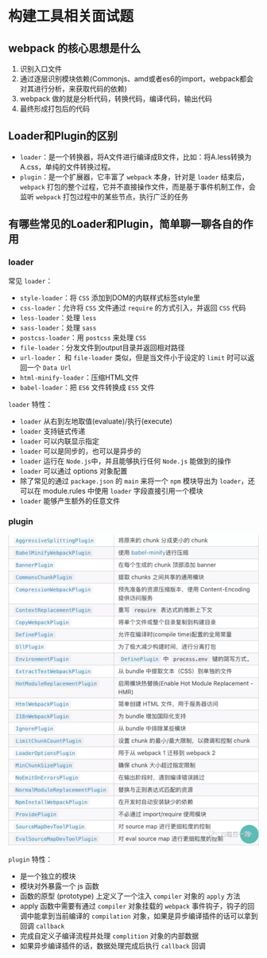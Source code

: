 # 构建工具相关面试题

## webpack 的核⼼思想是什么
1. 识别入口文件
2. 通过逐层识别模块依赖(Commonjs、amd或者es6的import，webpack都会对其进行分析，来获取代码的依赖)
3. webpack 做的就是分析代码，转换代码，编译代码，输出代码
4. 最终形成打包后的代码

## Loader和Plugin的区别
- `loader`：是一个转换器，将A文件进行编译成B文件，比如：将A.less转换为A.css，单纯的文件转换过程。
- `plugin`：是一个扩展器，它丰富了 `webpack` 本身，针对是 `loader` 结束后，`webpack` 打包的整个过程，它并不直接操作文件，而是基于事件机制工作，会监听 `webpack` 打包过程中的某些节点，执行广泛的任务

## 有哪些常⻅的Loader和Plugin，简单聊⼀聊各⾃的作⽤

### loader 
常见 `loader`：
- `style-loader`：将 `CSS` 添加到DOM的内联样式标签style里
- `css-loader`：允许将 `CSS` 文件通过 `require` 的方式引入，并返回 `CSS` 代码
- `less-loader`：处理 `less`
- `sass-loader`：处理 `sass`
- `postcss-loader`：用 `postcss` 来处理 `CSS`
- `file-loader`：分发文件到output目录并返回相对路径
- `url-loader`： 和 `file-loader` 类似，但是当文件小于设定的 `limit` 时可以返回一个 `Data Url`
- `html-minify-loader`：压缩HTML文件
- `babel-loader`：把 `ES6` 文件转换成 `ES5` 文件

`loader` 特性：
- `loader` 从右到左地取值(evaluate)/执行(execute)
- `loader` 支持链式传递
- `loader` 可以内联显示指定
- `loader` 可以是同步的，也可以是异步的
- `loader` 运行在 `Node.js`中，并且能够执行任何 `Node.js` 能做到的操作
- `loader` 可以通过 options 对象配置
- 除了常见的通过 `package.json` 的 `main` 来将一个 `npm` 模块导出为 `loader`，还可以在 module.rules 中使用 `loader` 字段直接引用一个模块
- `loader` 能够产生额外的任意文件


### plugin
![img](./image/plugin.png)

`plugin` 特性：
- 是一个独立的模块
- 模块对外暴露一个 js 函数
- 函数的原型 (prototype) 上定义了一个注入 `compiler` 对象的 `apply` 方法
- apply 函数中需要有通过 `compiler` 对象挂载的 `webpack` 事件钩子，钩子的回调中能拿到当前编译的 `compilation` 对象，如果是异步编译插件的话可以拿到回调 `callback`
- 完成自定义子编译流程并处理 `complition` 对象的内部数据
- 如果异步编译插件的话，数据处理完成后执行 `callback` 回调 
